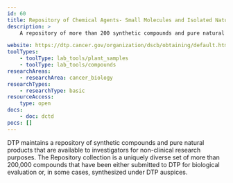 ```yaml
---
id: 60
title: Repository of Chemical Agents- Small Molecules and Isolated Natural Products
description: >
    A repository of more than 200 synthetic compounds and pure natural products that are available to investigators for non-clinical research purposes.

website: https://dtp.cancer.gov/organization/dscb/obtaining/default.htm
toolTypes:
    - toolType: lab_tools/plant_samples
    - toolType: lab_tools/compounds
researchAreas:
    - researchArea: cancer_biology
researchTypes:
    - researchType: basic
resourceAccess:
    type: open
docs:
    - doc: dctd
pocs: []        
---
```

DTP maintains a repository of synthetic compounds and pure natural products that are available to investigators for non-clinical research purposes. The Repository collection is a uniquely diverse set of more than 200,000 compounds that have been either submitted to DTP for biological evaluation or, in some cases, synthesized under DTP auspices.
